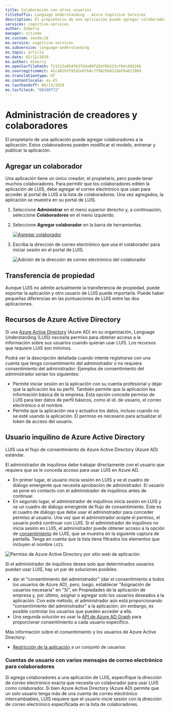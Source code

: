 ```yaml
---
title: Colaboración con otros usuarios
titleSuffix: Language Understanding - Azure Cognitive Services
description: El propietario de una aplicación puede agregar colaboradores a la aplicación. Estos colaboradores pueden modificar el modelo, entrenar y publicar la aplicación.
services: cognitive-services
author: diberry
manager: nitinme
ms.custom: seodec18
ms.service: cognitive-services
ms.subservice: language-understanding
ms.topic: article
ms.date: 02/12/2019
ms.author: diberry
ms.openlocfilehash: f23212a854fb37dda89fd2bf6b223cf0dc69526b
ms.sourcegitcommit: 41ca82b5f95d2e07b0c7f9025b912daf0ab21909
ms.translationtype: HT
ms.contentlocale: es-ES
ms.lasthandoff: 06/13/2019
ms.locfileid: "60198772"
---
```

# <a name="how-to-manage-authors-and-collaborators"></a>Administración de creadores y colaboradores 

El propietario de una aplicación puede agregar colaboradores a la aplicación. Estos colaboradores pueden modificar el modelo, entrenar y publicar la aplicación. 

<a name="owner-and-collaborators"></a>

## <a name="add-collaborator"></a>Agregar un colaborador

Una aplicación tiene un único creador, el propietario, pero puede tener muchos colaboradores. Para permitir que los colaboradores editen la aplicación de LUIS, debe agregar el correo electrónico que usan para acceder al portal de LUIS a la lista de colaboradores. Una vez agregados, la aplicación se muestra en su portal de LUIS.

1. Seleccione **Administrar** en el menú superior derecho y, a continuación, seleccione **Colaboradores** en el menú izquierdo.

2. Seleccione **Agregar colaborador** en la barra de herramientas.

    [![Agregar colaborador](./media/luis-how-to-collaborate/add-collaborator.png "Add collaborator")](./media/luis-how-to-collaborate/add-collaborator.png#lightbox)

3. Escriba la dirección de correo electrónico que usa el colaborador para iniciar sesión en el portal de LUIS.

    ![Adición de la dirección de correo electrónico del colaborador](./media/luis-how-to-collaborate/add-collaborator-pop-up.png)

## <a name="transfer-of-ownership"></a>Transferencia de propiedad

Aunque LUIS no admite actualmente la transferencia de propiedad, puede exportar la aplicación y otro usuario de LUIS puede importarla. Puede haber pequeñas diferencias en las puntuaciones de LUIS entre las dos aplicaciones. 

## <a name="azure-active-directory-resources"></a>Recursos de Azure Active Directory

Si usa [Azure Active Directory](https://docs.microsoft.com/azure/active-directory/) (Azure AD) en su organización, Language Understanding (LUIS) necesita permiso para obtener acceso a la información sobre sus usuarios cuando quieran usar LUIS. Los recursos que requiere LUIS son mínimos. 

Podrá ver la descripción detallada cuando intente registrarse con una cuenta que tenga consentimiento del administrador o no requiera consentimiento del administrador: Ejemplos de consentimiento del administrador serían los siguientes:

* Permite iniciar sesión en la aplicación con su cuenta profesional y dejar que la aplicación lea su perfil. También permite que la aplicación lea información básica de la empresa. Esta opción concede permiso de LUIS para leer datos de perfil básicos, como el id. de usuario, el correo electrónico o el nombre.
* Permite que la aplicación vea y actualice los datos, incluso cuando no se esté usando la aplicación. El permiso es necesario para actualizar el token de acceso del usuario.


## <a name="azure-active-directory-tenant-user"></a>Usuario inquilino de Azure Active Directory

LUIS usa el flujo de consentimiento de Azure Active Directory (Azure AD) estándar. 

El administrador de inquilinos debe trabajar directamente con el usuario que requiera que se le conceda acceso para usar LUIS en Azure AD. 

* En primer lugar, el usuario inicia sesión en LUIS y ve el cuadro de diálogo emergente que necesita aprobación de administrador. El usuario se pone en contacto con el administrador de inquilinos antes de continuar. 
* En segundo lugar, el administrador de inquilinos inicia sesión en LUIS y ve un cuadro de diálogo emergente de flujo de consentimiento. Este es el cuadro de diálogo que debe usar el administrador para conceder permiso al usuario. Una vez que el administrador acepte el permiso, el usuario podrá continuar con LUIS. Si el administrador de inquilinos no inicia sesión en LUIS, el administrador puede obtener acceso a la opción de [consentimiento](https://account.activedirectory.windowsazure.com/r#/applications) de LUIS, que se muestra en la siguiente captura de pantalla. Tenga en cuenta que la lista tiene filtrados los elementos que incluyen el nombre `LUIS`.

![Permiso de Azure Active Directory por sitio web de aplicación](./media/luis-how-to-collaborate/tenant-permissions.png)

Si el administrador de inquilinos desea solo que determinados usuarios puedan usar LUIS, hay un par de soluciones posibles:
* dar el "consentimiento del administrador" (dar el consentimiento a todos los usuarios de Azure AD), pero, luego, establecer "Asignación de usuarios necesaria" en "Sí", en Propiedades de la aplicación de empresa y, por último, asignar o agregar solo los usuarios deseados a la aplicación. Con este método, el administrador aún está proporcionando "consentimiento del administrador" a la aplicación; sin embargo, es posible controlar los usuarios que pueden acceder a ella.
* Una segunda solución es usar la [API de Azure AD Graph](https://docs.microsoft.com/graph/azuread-identity-access-management-concept-overview) para proporcionar consentimiento a cada usuario específico. 

Más información sobre el consentimiento y los usuarios de Azure Active Directory: 
* [Restricción de la aplicación](../../active-directory/develop/howto-restrict-your-app-to-a-set-of-users.md) a un conjunto de usuarios

### <a name="user-accounts-with-multiple-emails-for-collaborators"></a>Cuentas de usuario con varios mensajes de correo electrónico para colaboradores

Si agrega colaboradores a una aplicación de LUIS, especifique la dirección de correo electrónico exacta que necesita un colaborador para usar LUIS como colaborador. Si bien Azure Active Directory (Azure AD) permite que un solo usuario tenga más de una cuenta de correo electrónico intercambiables, LUIS requiere que el usuario inicie sesión con la dirección de correo electrónico especificada en la lista de colaboradores.


